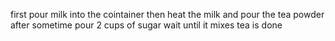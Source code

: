 first pour milk into the cointainer
then heat the milk and pour the tea powder
after sometime pour 2 cups of sugar
wait until it mixes 
tea is done